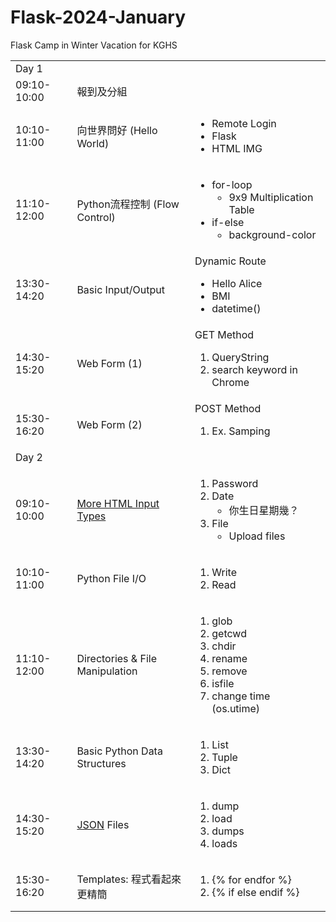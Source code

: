 # Flask-2024-January
Flask Camp in Winter Vacation for KGHS

<table>
<tr><td colspan=3>Day 1</td></tr>

<tr><td>09:10-10:00</td><td>報到及分組</td></tr>

<tr><td>10:10-11:00</td><td>向世界問好 (Hello World)</td><td>
<UL>
<LI>Remote Login
<LI> Flask
<LI> HTML IMG
</UL>
</td>
</tr>

<tr><td>11:10-12:00</td>
<td>Python流程控制 (Flow Control)</td>
<td><ul>
    <LI>for-loop
        <ul>
        <LI>9x9 Multiplication Table
        </UL>
    <LI> if-else
        <UL>
        <LI> background-color
        </UL>
    </UL>
</tr>

<tr><td>13:30-14:20</td>
<td>Basic Input/Output</td>
<td>Dynamic Route
    <ul>
    <LI>Hello Alice
    <LI>BMI
    <LI>datetime()
    </UL>
</td>

<tr><td>14:30-15:20</td>
<td>Web Form (1) </td>
<td> GET Method<ol>
    <LI> QueryString</li>
    <LI> search keyword in Chrome</LI>
    </ol>
</td>
</tr>

<tr><td>15:30-16:20</td>
<td>Web Form (2) </td>
<td> POST Method
    <ol>
    <LI> Ex. Samping
    </OL>
</td>
</tr>

<tr><td colspan=3>Day 2</td></tr>
<tr><td>09:10-10:00</td>
<td><A
HREF='https://www.w3schools.com/html/html_form_input_types.asp'>More HTML Input Types</A></td>
<td><ol>
    <li>Password</li>
    <LI>Date
        <UL>
        <LI>你生日星期幾？</LI>
        </UL>
        </LI>
    <LI>File
        <UL>
        <LI>Upload files</li>
        </ul>
        </LI>
    </ol>
</td>
</tr>

<tr><td>10:10-11:00</td>
<td>Python File I/O</td>
<td><ol>
    <li>Write</li>
    <LI>Read</li>
    </OL>
</td>
</tr>

<tr><td>11:10-12:00</td>
<td>Directories &amp; File Manipulation</td>
<td>
    <ol>
    <LI>glob
    <LI>getcwd
    <LI>chdir
    <LI>rename
    <LI>remove
    <LI>isfile
    <LI>change time (os.utime)
    </ol>
</td>
</tr>

<tr><td>13:30-14:20</td>
<td>Basic Python Data Structures</td>
<td>
    <ol>
    <LI> List
    <LI> Tuple
    <LI> Dict
    </ol>
</td>
</tr>

<tr><td>14:30-15:20</td>
<td><A HREF='https://datatracker.ietf.org/doc/html/rfc7159.html'>JSON</A> Files</td>
<td>
    <ol>
    <li>dump
    <li>load
    <LI>dumps
    <li>loads
    </OL>
</td>

<tr><td>15:30-16:20</td>
<td>Templates: 程式看起來更精簡</td>
<td><ol>
    <li> {% for endfor %}
    <LI> {% if else endif %}
    </ol>
</tr>

</table>
